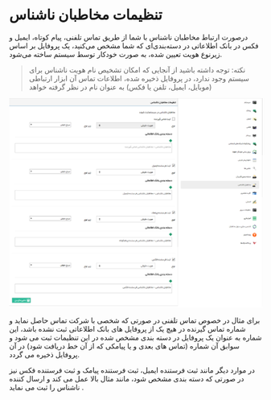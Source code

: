 # تنظیمات مخاطبان ناشناس


 درصورت ارتباط مخاطبان ناشناس با شما از طریق تماس تلفنی، پیام کوتاه، ایمیل و فکس در بانک اطلاعاتی در دسته‌بندی‌ای که شما مشخص می‌کنید، یک پروفایل بر اساس زیرنوع هویت تعیین شده، به صورت خودکار توسط سیستم ساخته می‌شود.

> نکته: توجه داشته باشید از آنجایی که امکان تشخیص نام هویت ناشناس برای سیستم وجود ندارد، در پروفایل ذخیره شده، اطلاعات تماس آن ابزار ارتباطی (موبایل، ایمیل، تلفن یا فکس) به عنوان نام در نظر گرفته خواهد

![](Strangers1.png)

برای مثال در خصوص تماس تلفنی در صورتی که شخصی با شرکت تماس حاصل نماید و شماره تماس گیرنده در هیچ یک از پروفایل های بانک اطلاعاتی ثبت نشده باشد، این شماره به عنوان یک پروفایل در دسته بندی مشخص شده در این تنظیمات ثبت می شود و سوابق آن شماره (تماس های بعدی و یا پیامکی که از آن خط دریافت شود) در آن پروفایل ذخیره می گردد.

در موارد دیگر مانند ثبت فرستنده ایمیل، ثبت فرستنده پیامک و ثبت فرستنده فکس نیز در صورتی که دسته بندی مشخص شود، مانند مثال بالا عمل می کند و ارسال کننده ناشناس را ثبت می نماید .
